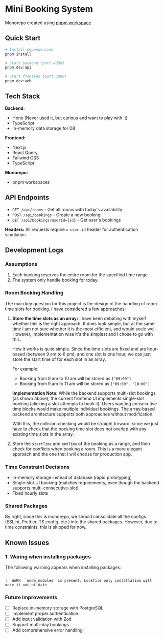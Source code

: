 # Mini Booking System

Monorepo created using [pnpm workspace](https://pnpm.io/workspaces)

## Quick Start

```bash
# Install dependencies
pnpm install

# Start backend (port 8080)
pnpm dev:api

# Start frontend (port 3000)
pnpm dev:web
```

## Tech Stack

**Backend:**

- Hono (Never used it, but curious and want to play with it)
- TypeScript
- In-memory data storage for DB

**Frontend:**

- Next.js
- React Query
- Tailwind CSS
- TypeScript

**Monorepo:**

- pnpm workspaces

## API Endpoints

- `GET /api/rooms` - Get all rooms with today's availability
- `POST /api/bookings` - Create a new booking
- `GET /api/bookings?userId={id}` - Get user's bookings

**Headers:** All requests require `x-user-id` header for authentication simulation.

## Development Logs

### Assumptions

1. Each booking reserves the entire room for the specified time range
2. The system only handle booking for today.

### Room Booking Handling

The main key question for this project is the design of the handling of room time slots for booking. I have considered a few approaches:

1. **Store the time slots as an array:**
   I have been debating with myself whether this is the right approach. It does look simple, but at the same time I am not sure whether it is the most efficient, and would scale well. However, implementation wise it's the simplest and I chose to go with this.

   How it works is quite simple. Since the time slots are fixed and are hour-based (between 9 am to 6 pm), and one slot is one hour, we can just store the start time of for each slot in an array.

   For example:
   - Booking from 9 am to 10 am will be stored as `["09:00"]`
   - Booking from 9 am to 11 am will be stored as `["09:00", "10:00"]`

   **Implementation Note:** While the backend supports multi-slot bookings (as shown above), the current frontend UI implements single-slot booking (clicking a slot attempts to book it). Users wanting consecutive time blocks would make multiple individual bookings. The array-based backend architecture supports both approaches without modification.

   With this, the collision checking would be straight forward, since we just have to check that the booking time slot does not overlap with any existing time slots in the array.

1. Store the `startTime` and `endTime` of the booking as a range, and then check for conflicts when booking a room. This is a more elegant approach and the one that I will choose for production app.

### Time Constraint Decisions

- In-memory storage instead of database (rapid prototyping)
- Single-slot UI booking (matches requirements, even though the backend supports multi-consecutive-slot)
- Fixed hourly slots

### Shared Packages

By right, since this is monorepo, we should consolidate all the configs (ESLint, Prettier, TS config, etc.) into the shared packages. However, due to time constraints, this is skipped for now.

## Known Issues

### 1. Waring when installing packages

The following warning appears when installing packages:

```

|  WARN  `node_modules` is present. Lockfile only installation will make it out-of-date

```

### Future Improvements

- [ ] Replace in-memory storage with PostgreSQL
- [ ] Implement proper authentication
- [ ] Add input validation with Zod
- [ ] Support multi-day bookings
- [ ] Add comprehensive error handling
